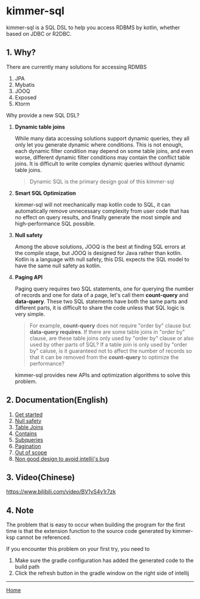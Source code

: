 # kimmer-sql

kimmer-sql is a SQL DSL to help you access RDBMS by kotlin, whether based on JDBC or R2DBC.

## 1. Why?

There are currently many solutions for accessing RDMBS

1. JPA
2. Mybatis
3. JOOQ
4. Exposed
5. Ktorm

Why provide a new SQL DSL?

1. **Dynamic table joins**

   While many data accessing solutions support dynamic queries, they all only let you generate dynamic where conditions. This is not enough, each dynamic filter condition may depend on some table joins, and even worse, different dynamic filter conditions may contain the conflict table joins. It is difficult to write complex dynamic queries without dynamic table joins.
   
   > Dynamic SQL is the primary design goal of this kimmer-sql

2. **Smart SQL Optimization**

   kimmer-sql will not mechanically map kotlin code to SQL, it can automatically remove unnecessary complexity from user code that has no effect on query results, and finally generate the most simple and high-performance SQL possible.

3. **Null safety**

   Among the above solutions, JOOQ is the best at finding SQL errors at the compile stage, but JOOQ is designed for Java rather than kotlin. Kotlin is a language with null safety, this DSL expects the SQL model to have the same null safety as kotlin.

4. **Paging API**

   Paging query requires two SQL statements, one for querying the number of records and one for data of a page, let's call them **count-query** and **data-query**. These two SQL statements have both the same parts and different parts, it is difficult to share the code unless that SQL logic is very simple.

   > For example, **count-query** does not require "order by" clause but **data-query requires**. If there are some table joins in "order by" clause, are these table joins only used by "order by" clause or also used by other parts of SQL? If a table join is only used by "order by" caluse, is it guaranteed not to affect the number of records so that it can be removed from the **count-query** to optimize the performance?

   kimmer-sql provides new APIs and optimization algorithms to solve this problem.

## 2. Documentation(English)

1. [Get started](./get-started.md)
2. [Null safety](./null-safety.md)
3. [Table Joins](./table-joins.md)
4. [Contains](./contains.md)
5. [Subqueries](./subqueries.md)
6. [Pagination](./pagination.md)
7. [Out of scope](./out-of-scope.md)
8. [Non good design to avoid intellij's bug](intellij-bug.md)


## 3. Video(Chinese)
https://www.bilibili.com/video/BV1yS4y1r7zk

## 4. Note 

The problem that is easy to occur when building the program for the first time is that the extension function to the source code generated by kimmer-ksp cannot be referenced.

If you encounter this problem on your first try, you need to

1. Make sure the gradle configuration has added the generated code to the build path
2. Click the refresh button in the gradle window on the right side of intellij


--------------------

[Home](https://github.com/babyfish-ct/kimmer)
